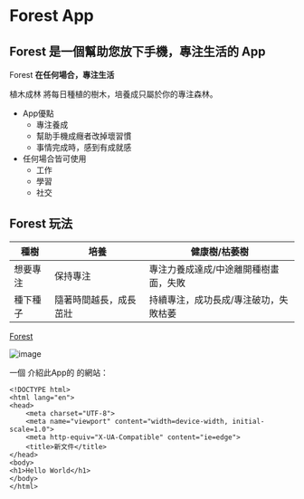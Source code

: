 # Forest App

## Forest 是一個幫助您放下手機，專注生活的 App

Forest **在任何場合，專注生活**


植木成林
將每日種植的樹木，培養成只屬於你的專注森林。


* App優點
    * 專注養成
    * 幫助手機成癮者改掉壞習慣
    * 事情完成時，感到有成就感
* 任何場合皆可使用
    * 工作
    * 學習
    * 社交



## Forest 玩法

| 種樹   |     培養   | 健康樹/枯萎樹    |
|--------|------------|--------|
| 想要專注   | 保持專注 | 專注力養成達成/中途離開種樹畫面，失敗 |
| 種下種子 | 隨著時間越長，成長茁壯 | 持續專注，成功長成/專注破功，失敗枯萎 |



[Forest](https://www.forestapp.cc/)

![image](https://s.zimedia.com.tw/c/mXcch5)

一個 介紹此App的 的網站：

    <!DOCTYPE html>
    <html lang="en">
    <head>
        <meta charset="UTF-8">
        <meta name="viewport" content="width=device-width, initial-scale=1.0">
        <meta http-equiv="X-UA-Compatible" content="ie=edge">
        <title>新文件</title>
    </head>
    <body>
    <h1>Hello World</h1>
    </body>
    </html>

